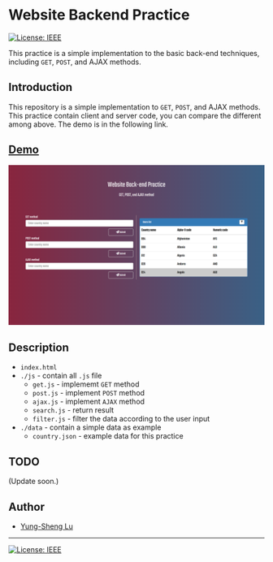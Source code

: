 # Website Backend Practice

[![License: IEEE](https://img.shields.io/badge/License-CC%20BY--NC--SA%204.0-lightgrey.svg)](http://creativecommons.org/licenses/by-nc-sa/4.0/)

This practice is a simple implementation to the basic back-end techniques, including `GET`, `POST`, and AJAX methods.

## Introduction

This repository is a simple implementation to `GET`, `POST`, and AJAX methods. This practice contain client and server code, you can compare the different among above. The demo is in the following link.

## [Demo](#)

![Demo View](img/demo.png)

## Description

* `index.html`
* `./js` - contain all `.js` file
    * `get.js` - implememt `GET` method
    * `post.js` - implement `POST` method
    * `ajax.js` - implement `AJAX` method
    * `search.js` - return result
    * `filter.js` - filter the data according to the user input
* `./data` - contain a simple data as example
    * `country.json` - example data for this practice

## TODO

(Update soon.)

## Author

* [Yung-Sheng Lu](https://github.com/yungshenglu)

---
[![License: IEEE](https://img.shields.io/badge/License-CC%20BY--NC--SA%204.0-lightgrey.svg)](http://creativecommons.org/licenses/by-nc-sa/4.0/)


